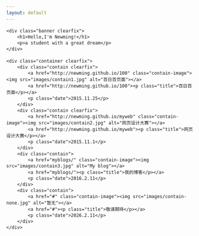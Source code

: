 ```yaml
---
layout: default
---
```


	<div class="banner clearfix">
		<h1>Hello,I'm Newming!</h1>
		<p>a student with a great dream</p>
	</div>

	<div class="container clearfix">
		<div class="contain clearfix">
			<a href="http://newming.github.io/100" class="contain-image"><img src="images/contain1.jpg" alt="百日百页面"></a>
			<a href="http://newming.github.io/100"><p class="title">百日百页面</p></a>
			<p class="date">2015.11.25</p>
		</div>
		<div class="contain clearfix">
			<a href="http://newming.github.io/myweb" class="contain-image"><img src="images/contain2.jpg" alt="网页设计大赛"></a>
			<a href="http://newming.github.io/myweb"><p class="title">网页设计大赛</p></a>
			<p class="date">2015.11.1</p>
		</div>
		<div class="contain">
			<a href="myblogs/" class="contain-image"><img src="images/contain3.jpg" alt="My blog"></a>
			<a href="myblogs/"><p class="title">我的博客</p></a>
			<p class="date">2016.2.11</p>
		</div>
		<div class="contain">
			<a href="#" class="contain-image"><img src="images/contain-none.jpg" alt="暂无"></a>
			<a href="#"><p class="title">敬请期待</p></a>
			<p class="date">2026.2.11</p>
		</div>
	</div>

